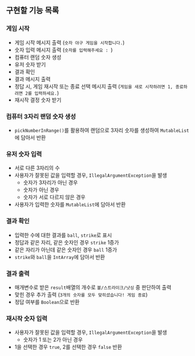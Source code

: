 ## 구현할 기능 목록

### 게임 시작

- 게임 시작 메시지 출력 (`숫자 야구 게임을 시작합니다.`)
- 숫자 입력 메시지 출력 (`숫자를 입력해주세요 : `)
- 컴퓨터 랜덤 숫자 생성
- 유저 숫자 받기
- 결과 확인
- 결과 메시지 출력
- 정답 시, 게임 재시작 또는 종료 선택 메시지 출력 (`게임을 새로 시작하려면 1, 종료하려면 2를 입력하세요.`)
- 재시작 결정 숫자 받기

### 컴퓨터 3자리 랜덤 숫자 생성

- `pickNumberInRange()`를 활용하여 랜덤으로 3자리 숫자를 생성하여 `MutableList`에 담아서 반환

### 유저 숫자 입력

- 서로 다른 3자리의 수
- 사용자가 잘못된 값을 입력할 경우, `IllegalArgumentException`을 발생
    - 숫자가 3자리가 아닌 경우
    - 숫자가 아닌 경우
    - 숫자가 서로 다르지 않은 경우
- 사용자가 입력한 숫자를 `MutableList`에 담아서 반환

### 결과 확인

- 입력한 수에 대한 결과를 `ball`, `strike`로 표시
- 정답과 같은 자리, 같은 숫자인 경우 `strike` 1증가
- 같은 자리가 아닌데 같은 숫자인 경우 `ball` 1증가
- `strike`와 `ball`을 `IntArray`에 담아서 반환

### 결과 출력

- 매개변수로 받은 `result`배열의 개수로 `볼/스트라이크/낫싱` 중 판단하여 출력
- 맞힌 경우 추가 출력 (`3개의 숫자를 모두 맞히셨습니다! 게임 종료`)
- 정답 여부를 `Boolean`으로 반환

### 재시작 숫자 입력

- 사용자가 잘못된 값을 입력할 경우, `IllegalArgumentException`을 발생
    - 숫자가 1 또는 2가 아닌 경우
- 1을 선택한 경우 `true`, 2를 선택한 경우 `false` 반환